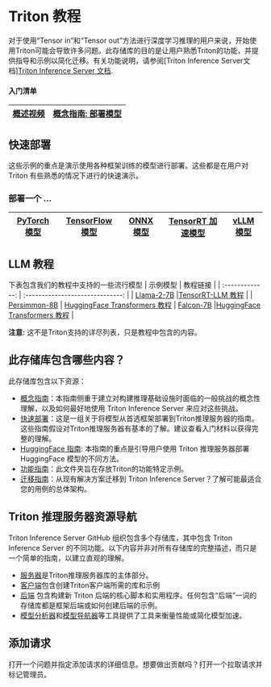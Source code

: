 # Triton 教程


对于使用“Tensor in”和“Tensor out”方法进行深度学习推理的用户来说，开始使用Triton可能会导致许多问题。此存储库的目的是让用户熟悉Triton的功能，并提供指导和示例以简化迁移。有关功能说明，请参阅[Triton Inference Server文档][Triton Inference Server 文档](https://docs.nvidia.com/deeplearning/triton-inference-server/user-guide/docs/index.html).

#### 入门清单
| [概述视频](https://www.youtube.com/watch?v=NQDtfSi5QF4) | [概念指南: 部署模型](Conceptual_Guide/Part_1-model_deployment/README.md) |
| ------------ | --------------- |

## 快速部署

这些示例的重点是演示使用各种框架训练的模型进行部署。这些都是在用户对 Triton 有些熟悉的情况下进行的快速演示。

### 部署一个 ...
| [PyTorch 模型](./Quick_Deploy/PyTorch/README.md) | [TensorFlow 模型](./Quick_Deploy/TensorFlow/README.md) | [ONNX 模型](./Quick_Deploy/ONNX/README.md) | [TensorRT 加速模型](https://github.com/NVIDIA/TensorRT/tree/main/quickstart/deploy_to_triton) | [vLLM 模型](./Quick_Deploy/vLLM/README.md)
| --------------- | ------------ | --------------- | --------------- | --------------- |

## LLM 教程
下表包含我们的教程中支持的一些流行模型
| 示例模型   | 教程链接 |
| :-------------: | :------------------------------: |
| [Llama-2-7B](https://huggingface.co/meta-llama/Llama-2-7b-hf/tree/main) |[TensorRT-LLM 教程](Popular_Models_Guide/Llama2/trtllm_guide.md) |
| [Persimmon-8B](https://www.adept.ai/blog/persimmon-8b) | [HuggingFace Transformers 教程](https://github.com/triton-inference-server/tutorials/tree/main/Quick_Deploy/HuggingFaceTransformers)  |
[Falcon-7B](https://huggingface.co/tiiuae/falcon-7b) |[HuggingFace Transformers 教程](https://github.com/triton-inference-server/tutorials/tree/main/Quick_Deploy/HuggingFaceTransformers)   |

**注意:**
这不是Triton支持的详尽列表，只是教程中包含的内容。

## 此存储库包含哪些内容？
此存储库包含以下资源：
* [概念指南](./Conceptual_Guide/)：本指南侧重于建立对构建推理基础设施时面临的一般挑战的概念性理解，以及如何最好地使用 Triton Inference Server 来应对这些挑战。
* [快速部署](#quick-deploy)：这是一组关于将模型从首选框架部署到Triton推理服务器的指南。这些指南假设对Triton推理服务器有基本的了解。建议查看入门材料以获得完整的理解。
* [HuggingFace 指南](./HuggingFace/): 本指南的重点是引导用户使用 Triton 推理服务器部署 HuggingFace 模型的不同方法。
* [功能指南](./Feature_Guide/)：此文件夹旨在存放Triton的功能特定示例。
* [迁移指南](./Migration_Guide/migration_guide.md)：从现有解决方案迁移到 Triton Inference Server？了解可能最适合您的用例的总体架构。

## Triton 推理服务器资源导航

Triton Inference Server GitHub 组织包含多个存储库，其中包含 Triton Inference Server 的不同功能。以下内容并非对所有存储库的完整描述，而只是一个简单的指南，以建立直观的理解。

* [服务器](https://github.com/triton-inference-server/server)是Triton推理服务器库的主体部分。
* [客户端](https://github.com/triton-inference-server/client)包含创建Triton客户端所需的库和示例
* [后端](https://github.com/triton-inference-server/backend) 包含构建新 Triton 后端的核心脚本和实用程序。任何包含“后端”一词的存储库都是框架后端或如何创建后端的示例。
* [模型分析器](https://github.com/triton-inference-server/model_analyzer)和[模型导航器](https://github.com/triton-inference-server/model_navigator)等工具提供了工具来衡量性能或简化模型加速。

## 添加请求

打开一个问题并指定添加请求的详细信息。想要做出贡献吗？打开一个拉取请求并标记管理员。
